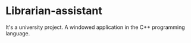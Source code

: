 # Librarian-assistant
It's a university project. A windowed application in the C++ programming language.
